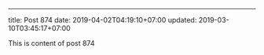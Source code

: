 ---
title: Post 874
date: 2019-04-02T04:19:10+07:00
updated: 2019-03-10T03:45:17+07:00

This is content of post 874